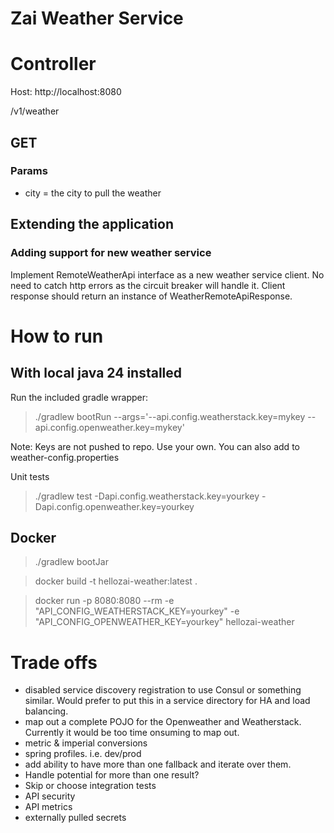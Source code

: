 # Zai Weather Service

# Controller
Host: http://localhost:8080

/v1/weather

## GET

### Params
- city = the city to pull the weather

## Extending the application

### Adding support for new weather service

Implement RemoteWeatherApi interface as a new weather service client. No need to catch http errors as the circuit breaker will handle it. Client response should return an instance of WeatherRemoteApiResponse.

# How to run

## With local java 24 installed

Run the included gradle wrapper:

> ./gradlew bootRun --args='--api.config.weatherstack.key=mykey --api.config.openweather.key=mykey'

Note: Keys are not pushed to repo. Use your own.
You can also add to weather-config.properties

Unit tests

> ./gradlew test -Dapi.config.weatherstack.key=yourkey -Dapi.config.openweather.key=yourkey

## Docker

> ./gradlew bootJar

> docker build -t hellozai-weather:latest .

> docker run -p 8080:8080 --rm  -e "API_CONFIG_WEATHERSTACK_KEY=yourkey" -e "API_CONFIG_OPENWEATHER_KEY=yourkey" hellozai-weather

# Trade offs

- disabled service discovery registration to use Consul or something similar. Would prefer to put this in a service directory for HA and load balancing.
- map out a complete POJO for the Openweather and Weatherstack. Currently it would be too time onsuming to map out.
- metric & imperial conversions
- spring profiles. i.e. dev/prod
- add ability to have more than one fallback and iterate over them.
- Handle potential for more than one result?
- Skip or choose integration tests
- API security
- API metrics
- externally pulled secrets